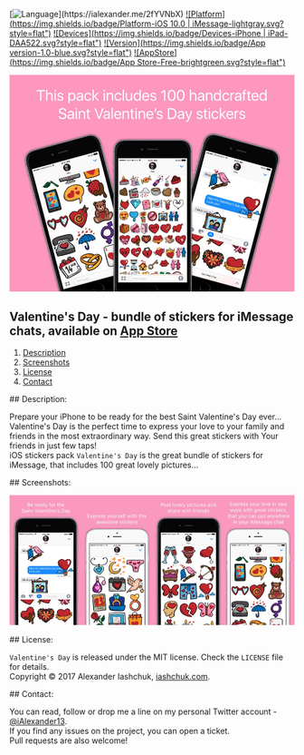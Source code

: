 [![Language](https://img.shields.io/badge/Swift-3.0-orange.svg?style=flat")](https://ialexander.me/2fYVNbX)
[![Platform](https://img.shields.io/badge/Platform-iOS 10.0 | iMessage-lightgray.svg?style=flat")](https://ialexander.me/2fYVNbX)
[![Devices](https://img.shields.io/badge/Devices-iPhone | iPad-DAA522.svg?style=flat")](https://ialexander.me/2fYVNbX)
[![Version](https://img.shields.io/badge/App version-1.0-blue.svg?style=flat")](https://ialexander.me/2fYVNbX)
[![AppStore](https://img.shields.io/badge/App Store-Free-brightgreen.svg?style=flat")](https://ialexander.me/2e3ZYpi)

[![iHalloween - bundle of stickers for iMessage chats](https://raw.githubusercontent.com/iAlexander/SaintValentinesDay/master/Header.jpg)](https://ialexander.me/2e3ZYpi)

## Valentine's Day - bundle of stickers for iMessage chats, available on <a href="https://ialexander.me/2e3ZYpi">App Store</a>
1. [Description](#description)
2. [Screenshots](#screenshots)
3. [License](#license)
4. [Contact](#contact)

##<a name="description"> Description: </a>

Prepare your iPhone to be ready for the best Saint Valentine's Day ever...
 Valentine's Day is the perfect time to express your love to your family and friends in the most extraordinary way. Send this great stickers with Your friends in just few taps!  
 iOS stickers pack ```Valentine's Day``` is the great bundle of stickers for iMessage, that includes 100 great lovely pictures...

##<a name="screenshots"> Screenshots: </a>

[![HOMEPOK - Catalog of Ukrainian vehicle plates](https://raw.githubusercontent.com/iAlexander/SaintValentinesDay/master/Screenshots.jpg)](https://ialexander.me/2e3ZYpi)

##<a name="license"> License: </a>

```Valentine's Day``` is released under the MIT license. Check the ```LICENSE``` file for details.  
Copyright © 2017 Alexander Iashchuk, <a href="https://iashchuk.com">iashchuk.com</a>.

##<a name="contact"> Contact: </a>

You can read, follow or drop me a line on my personal Twitter account - [@iAlexander13](https://twitter.com/iAlexander13).  
If you find any issues on the project, you can open a ticket.  
Pull requests are also welcome!
